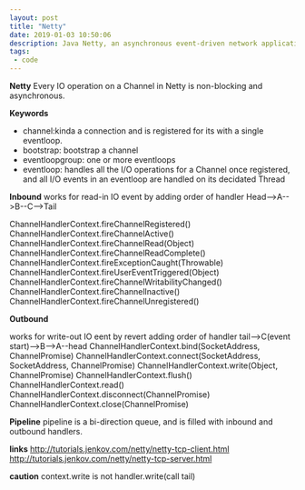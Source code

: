 ```yaml
---
layout: post
title: "Netty"
date: 2019-01-03 10:50:06
description: Java Netty, an asynchronous event-driven network application framework 
tags: 
 - code
---
```


**Netty**
Every IO operation on a Channel in Netty is non-blocking and asynchronous.

**Keywords**
- channel:kinda a connection and is registered for its with a single eventloop.
- bootstrap: bootstrap a channel 
- eventloopgroup: one or more eventloops
- eventloop: handles all the I/O operations for a Channel once registered, and
  all I/O events in an eventloop are handled on its decidated Thread


**Inbound**
works for read-in IO event by adding order of handler
Head-->A-->B--C-->Tail

ChannelHandlerContext.fireChannelRegistered()
ChannelHandlerContext.fireChannelActive()
ChannelHandlerContext.fireChannelRead(Object)
ChannelHandlerContext.fireChannelReadComplete()
ChannelHandlerContext.fireExceptionCaught(Throwable)
ChannelHandlerContext.fireUserEventTriggered(Object)
ChannelHandlerContext.fireChannelWritabilityChanged()
ChannelHandlerContext.fireChannelInactive()
ChannelHandlerContext.fireChannelUnregistered()

**Outbound**

works for write-out IO eent by revert adding order of handler
tail-->C(event start)-->B-->A--head
ChannelHandlerContext.bind(SocketAddress, ChannelPromise)
ChannelHandlerContext.connect(SocketAddress, SocketAddress, ChannelPromise)
ChannelHandlerContext.write(Object, ChannelPromise)
ChannelHandlerContext.flush()
ChannelHandlerContext.read()
ChannelHandlerContext.disconnect(ChannelPromise)
ChannelHandlerContext.close(ChannelPromise)


**Pipeline**
pipeline is a bi-direction queue, and is filled with inbound and outbound
handlers.

**links**
http://tutorials.jenkov.com/netty/netty-tcp-client.html
http://tutorials.jenkov.com/netty/netty-tcp-server.html

**caution**
context.write is not handler.write(call tail)
